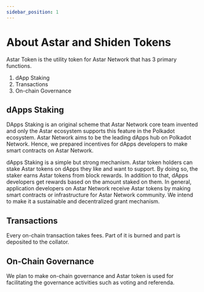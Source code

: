 ```yaml
---
sidebar_position: 1
---
```


# About Astar and Shiden Tokens

Astar Token is the utility token for Astar Network that has 3 primary functions.

1. dApp Staking
2. Transactions
3. On-chain Governance

## dApps Staking

DApps Staking is an original scheme that Astar Network core team invented and only the Astar ecosystem supports this feature in the Polkadot ecosystem. Astar Network aims to be the leading dApps hub on Polkadot Network. Hence, we prepared incentives for dApps developers to make smart contracts on Astar Network.

dApps Staking is a simple but strong mechanism. Astar token holders can stake Astar tokens on dApps they like and want to support. By doing so, the staker earns Astar tokens from block rewards. In addition to that, dApps developers get rewards based on the amount staked on them. In general, application developers on Astar Network receive Astar tokens by making smart contracts or infrastructure for Astar Network community. We intend to make it a  sustainable and decentralized grant mechanism.

## Transactions

Every on-chain transaction takes fees. Part of it is burned and part is deposited to the collator.

## On-Chain Governance

We plan to make on-chain governance and Astar token is used for facilitating the governance activities such as voting and referenda.
